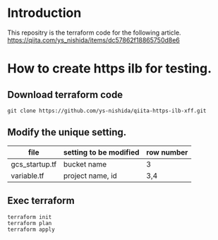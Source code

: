 # Introduction
This repositry is the terraform code for the following article.
https://qiita.com/ys_nishida/items/dc57862f18865750d8e6

# How to create https ilb for testing.
## Download terraform code
```
git clone https://github.com/ys-nishida/qiita-https-ilb-xff.git
```

## Modify the unique setting.
| file | setting to be modified | row number |
| ---- | ---- | ---- |
| gcs_startup.tf | bucket name | 3 |
| variable.tf | project name, id | 3,4 |

## Exec terraform
```
terraform init
terraform plan
terraform apply
```
